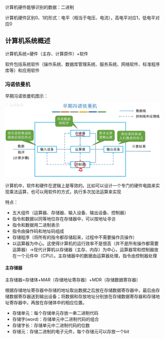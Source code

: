  

计算机硬件能够识别的数据：二进制

计算机硬件区别0、1的形式：电平（相当于电压、电流），高电平对应1，低电平对应0



## 计算机系统概述

计算机系统=硬件（主存、计算原件）+软件

软件包括系统软件（操作系统、数据库管理系统、服务系统、网络软件、标准程序库等）和应用软件

### 冯诺依曼机

早期冯诺依曼机图示：

![image-20220908185729926](.\images\image-20220908185729926.png)

计算机中，软件和硬件在逻辑上是等效的。比如可以设计一个专门的硬件电路来实现乘法运算，也可以用软件的方式，执行多次加法运算来实现

特点：

- 五大组件（运算器、存储器、输入设备、输出设备、控制器）
- 指令和数据以同等地位存在存储器中，可以按地址寻访
- 指令和数据用二进制表示
- 指令由操作码和地址码组成
- 存储程序（将所有的指令都存储起来，过程中不需要操作员操作）
- 以运算器为中心。这使得计算机的运行效率不是很高（并不是所有操作都需要运算器）→现代计算机以存储器（主存、内存）为中心，运算器常和控制器放在一个元件中（CPU）。主存储器中的数据由运算器处理，指令由控制器处理

#### 主存储器

主存储器=存储体+MAR（存储地址寄存器）+MDR（存储数据寄存器）

根据存储地址寄存器中存储的地址取出数据之后放在存储数据寄存器中，最后由存储数据寄存器送到输出设备；将数据和存放地址分别放在存储数据寄存器和存储地址寄存器中，再放在存储体中的相应位置。

- 存储单元：每个存储单元存放一串二进制代码
- 存储字(word)：存储单元中二进制代码的组合
- 存储字长：存储单元中二进制代码的位数
- 存储元：存储二进制的电子元件，每个存储元可以存放一个bit